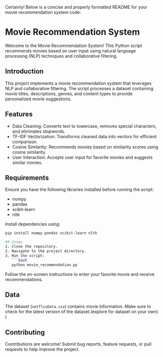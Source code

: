 Certainly! Below is a concise and properly formatted README for your movie recommendation system code:
# Movie Recommendation System

Welcome to the Movie Recommendation System! This Python script recommends movies based on user input using natural language processing (NLP) techniques and collaborative filtering.

## Introduction
This project implements a movie recommendation system that leverages NLP and collaborative filtering. The script processes a dataset containing movie titles, descriptions, genres, and content types to provide personalized movie suggestions.

## Features
- Data Cleaning: Converts text to lowercase, removes special characters, and eliminates stopwords.
- TF-IDF Vectorization: Transforms cleaned data into vectors for efficient comparison.
- Cosine Similarity: Recommends movies based on similarity scores using cosine similarity.
- User Interaction: Accepts user input for favorite movies and suggests similar movies.

## Requirements
Ensure you have the following libraries installed before running the script:
- numpy
- pandas
- scikit-learn
- nltk

Install dependencies using:
```bash
pip install numpy pandas scikit-learn nltk

## Usage
1. Clone the repository.
2. Navigate to the project directory.
3. Run the script:
   ```bash
   python movie_recommendation.py
   ```

Follow the on-screen instructions to enter your favorite movie and receive recommendations.

## Data
The dataset (`netflixData.csv`) contains movie information. Make sure to check for the latest version of the dataset.(explore for dataset on your own)
(
## Contributing
Contributions are welcome! Submit bug reports, feature requests, or pull requests to help improve the project.
